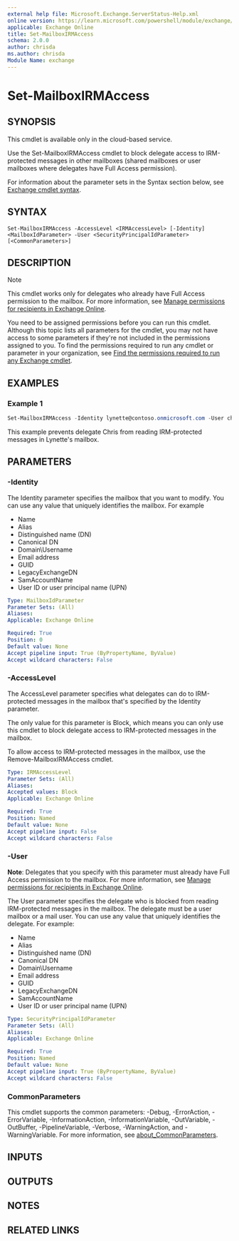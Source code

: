 ```yaml
---
external help file: Microsoft.Exchange.ServerStatus-Help.xml
online version: https://learn.microsoft.com/powershell/module/exchange/set-mailboxirmaccess
applicable: Exchange Online
title: Set-MailboxIRMAccess
schema: 2.0.0
author: chrisda
ms.author: chrisda
Module Name: exchange
---
```


# Set-MailboxIRMAccess

## SYNOPSIS
This cmdlet is available only in the cloud-based service.

Use the Set-MailboxIRMAccess cmdlet to block delegate access to IRM-protected messages in other mailboxes (shared mailboxes or user mailboxes where delegates have Full Access permission).

For information about the parameter sets in the Syntax section below, see [Exchange cmdlet syntax](https://learn.microsoft.com/powershell/exchange/exchange-cmdlet-syntax).

## SYNTAX

```
Set-MailboxIRMAccess -AccessLevel <IRMAccessLevel> [-Identity] <MailboxIdParameter> -User <SecurityPrincipalIdParameter> [<CommonParameters>]
```

## DESCRIPTION
> [!NOTE]
> This cmdlet works only for delegates who already have Full Access permission to the mailbox. For more information, see [Manage permissions for recipients in Exchange Online](https://learn.microsoft.com/exchange/recipients-in-exchange-online/manage-permissions-for-recipients).

You need to be assigned permissions before you can run this cmdlet. Although this topic lists all parameters for the cmdlet, you may not have access to some parameters if they're not included in the permissions assigned to you. To find the permissions required to run any cmdlet or parameter in your organization, see [Find the permissions required to run any Exchange cmdlet](https://learn.microsoft.com/powershell/exchange/find-exchange-cmdlet-permissions).

## EXAMPLES

### Example 1
```powershell
Set-MailboxIRMAccess -Identity lynette@contoso.onmicrosoft.com -User chris@contoso.onmicrosoft.com -AccessLevel Block
```

This example prevents delegate Chris from reading IRM-protected messages in Lynette's mailbox.

## PARAMETERS

### -Identity
The Identity parameter specifies the mailbox that you want to modify. You can use any value that uniquely identifies the mailbox. For example

- Name
- Alias
- Distinguished name (DN)
- Canonical DN
- Domain\\Username
- Email address
- GUID
- LegacyExchangeDN
- SamAccountName
- User ID or user principal name (UPN)

```yaml
Type: MailboxIdParameter
Parameter Sets: (All)
Aliases:
Applicable: Exchange Online

Required: True
Position: 0
Default value: None
Accept pipeline input: True (ByPropertyName, ByValue)
Accept wildcard characters: False
```

### -AccessLevel
The AccessLevel parameter specifies what delegates can do to IRM-protected messages in the mailbox that's specified by the Identity parameter.

The only value for this parameter is Block, which means you can only use this cmdlet to block delegate access to IRM-protected messages in the mailbox.

To allow access to IRM-protected messages in the mailbox, use the Remove-MailboxIRMAccess cmdlet.

```yaml
Type: IRMAccessLevel
Parameter Sets: (All)
Aliases:
Accepted values: Block
Applicable: Exchange Online

Required: True
Position: Named
Default value: None
Accept pipeline input: False
Accept wildcard characters: False
```

### -User
**Note**: Delegates that you specify with this parameter must already have Full Access permission to the mailbox. For more information, see [Manage permissions for recipients in Exchange Online](https://learn.microsoft.com/exchange/recipients-in-exchange-online/manage-permissions-for-recipients).

The User parameter specifies the delegate who is blocked from reading IRM-protected messages in the mailbox. The delegate must be a user mailbox or a mail user. You can use any value that uniquely identifies the delegate. For example:

- Name
- Alias
- Distinguished name (DN)
- Canonical DN
- Domain\\Username
- Email address
- GUID
- LegacyExchangeDN
- SamAccountName
- User ID or user principal name (UPN)

```yaml
Type: SecurityPrincipalIdParameter
Parameter Sets: (All)
Aliases:
Applicable: Exchange Online

Required: True
Position: Named
Default value: None
Accept pipeline input: True (ByPropertyName, ByValue)
Accept wildcard characters: False
```

### CommonParameters
This cmdlet supports the common parameters: -Debug, -ErrorAction, -ErrorVariable, -InformationAction, -InformationVariable, -OutVariable, -OutBuffer, -PipelineVariable, -Verbose, -WarningAction, and -WarningVariable. For more information, see [about_CommonParameters](https://go.microsoft.com/fwlink/p/?LinkID=113216).

## INPUTS

## OUTPUTS

## NOTES

## RELATED LINKS
